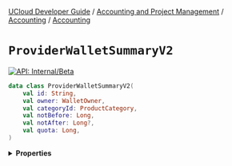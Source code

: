 [UCloud Developer Guide](/docs/developer-guide/README.md) / [Accounting and Project Management](/docs/developer-guide/accounting-and-projects/README.md) / [Accounting](/docs/developer-guide/accounting-and-projects/accounting/README.md) / [Accounting](/docs/developer-guide/accounting-and-projects/accounting/allocations.md)

# `ProviderWalletSummaryV2`


[![API: Internal/Beta](https://img.shields.io/static/v1?label=API&message=Internal/Beta&color=red&style=flat-square)](/docs/developer-guide/core/api-conventions.md)



```kotlin
data class ProviderWalletSummaryV2(
    val id: String,
    val owner: WalletOwner,
    val categoryId: ProductCategory,
    val notBefore: Long,
    val notAfter: Long?,
    val quota: Long,
)
```

<details>
<summary>
<b>Properties</b>
</summary>

<details>
<summary>
<code>id</code>: <code><code><a href='https://kotlinlang.org/api/latest/jvm/stdlib/kotlin/-string/'>String</a></code></code>
</summary>





</details>

<details>
<summary>
<code>owner</code>: <code><code><a href='/docs/reference/dk.sdu.cloud.accounting.api.WalletOwner.md'>WalletOwner</a></code></code>
</summary>





</details>

<details>
<summary>
<code>categoryId</code>: <code><code><a href='#productcategory'>ProductCategory</a></code></code>
</summary>





</details>

<details>
<summary>
<code>notBefore</code>: <code><code><a href='https://kotlinlang.org/api/latest/jvm/stdlib/kotlin/-long/'>Long</a></code></code> The earliest timestamp which allows for the balance to be consumed
</summary>





</details>

<details>
<summary>
<code>notAfter</code>: <code><code><a href='https://kotlinlang.org/api/latest/jvm/stdlib/kotlin/-long/'>Long</a>?</code></code> The earliest timestamp at which the reported balance is no longer fully usable
</summary>





</details>

<details>
<summary>
<code>quota</code>: <code><code><a href='https://kotlinlang.org/api/latest/jvm/stdlib/kotlin/-long/'>Long</a></code></code>
</summary>





</details>



</details>


